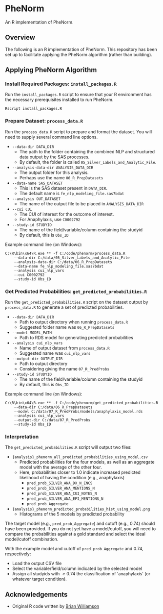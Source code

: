 # PheNorm

An R implementation of PheNorm.

## Overview

The following is an R implementation of PheNorm. This repository has been set up to facilitate applying the PheNorm algorithm (rather than building). 

## Applying PheNorm Algorithm

### Install Required Packages: `install_packages.R`

Run the `install_packages.R` script to ensure that your R environment has the necessary prerequisites installed to run PheNorm.

    Rscript install_packages.R

### Prepare Dataset: `process_data.R`

Run the `process_data.R` script to prepare and format the dataset. You will need to supply several command line options.

* `--data-dir DATA_DIR`
  * The path to the folder containing the combined NLP and structured data output by the SAS processes.
  * By default, the folder is called `05_Silver_Labels_and_Analytic_File`.
* `--analysis-data-dir ANALYSIS_DATA_DIR`
  * The output folder for this analysis.
  * Perhaps use the name `06_R_PrepDatasets`
* `--data-name SAS_DATASET`
  * This is the SAS dataset present in `DATA_DIR`.
  * The default name is `fe_nlp_modeling_file.sas7bdat`
* `--analysis OUT_DATASET` 
  * The name of the output file to be placed in `ANALYSIS_DATA_DIR`
* `--cui CUI`
  * The CUI of interest for the outcome of interest.
  * For Anaphylaxis, use `C0002792`
* `--study-id STUDYID`
  * The name of the field/variable/column containing the studyid
  * By default, this is `Obs_ID`

Example command line (on Windows):
```commandline
C:\R\bin\x64\R.exe ** -f C:/code/phenorm/process_data.R
    --data-dir C:/data/05_Silver_Labels_and_Analytic_File
    --analysis-data-dir C:/data/06_R_PrepDatasets
    --data-name fe_nlp_modeling_file.sas7bdat
    --analysis cui_nlp_vars
    --cui C0002792
    --study-id Obs_ID
```

### Get Predicted Probabilities: `get_predicted_probabilities.R`

Run the `get_predicted_probabilities.R` script on the dataset output by `process_data.R` to generate a set of predicted probabilities.

* `--data-dir DATA_DIR`
  * Path to output directory when running `process_data.R`
  * Suggested folder name was `06_R_PrepDatasets`
* `--model MODEL_PATH`
  * Path to RDS model for generating predicted probabilities
* `--analysis cui_nlp_vars`
  * Name of output dataset from `process_data.R`
  * Suggested name was `cui_nlp_vars`
* `--output-dir OUTPUT_DIR`
  * Path to output directory
  * Considering giving the name `07_R_PredProbs`
* `--study-id STUDYID`
    * The name of the field/variable/column containing the studyid
    * By default, this is `Obs_ID`

Example command line (on Windows):
```commandline
C:\R\bin\x64\R.exe ** -f C:/code/phenorm/get_predicted_probabilities.R
    --data-dir C:/data/06_R_PrepDatasets 
    --model C:/data/07_R_PredProbs/models/anaphylaxis_model.rds 
    --analysis cui_nlp_vars 
    --output-dir C:/data/07_R_PredProbs 
    --study-id Obs_ID
```

### Interpretation

The `get_predicted_probabilities.R` script will output two files:
* `{analysis}_phenorm_all_predicted_probabilities_using_model.csv`
  * Predicted probabilities for the four models, as well as an aggregate model with the average of the other four.
  * Here, probabilities closer to 1.0 indicate increased predicted likelihood of having the condition (e.g., anaphylaxis) 
    * `pred_prob_SILVER_ANA_DX_N_ENCS`
    * `pred_prob_SILVER_ANA_MENTIONS_N`
    * `pred_prob_SILVER_ANA_CUI_NOTES_N`
    * `pred_prob_SILVER_ANA_EPI_MENTIONS_N`
    * `pred_prob_Aggregate`
* `{analysis}_phenorm_predicted_probabilities_hist_using_model.png`
  * Histograms of the 5 models by predicted probability

The target model (e.g., `pred_prob_Aggregate`) and cutoff (e.g., 0.74) should have been provided. If you do not yet have a model/cutoff, you will need to compare the probabilities against a gold standard and select the ideal model/cutoff combination.

With the example model and cutoff of `pred_prob_Aggregate` and 0.74, respectively:
* Load the output CSV file
* Select the variable/field/column indicated by the selected model
* Assign all studyids with $\geq 0.74$ the classification of 'anaphylaxis' (or whatever target condition).


## Acknowledgements

* Original R code written by [Brian Williamson](https://github.com/bdwilliamson)
